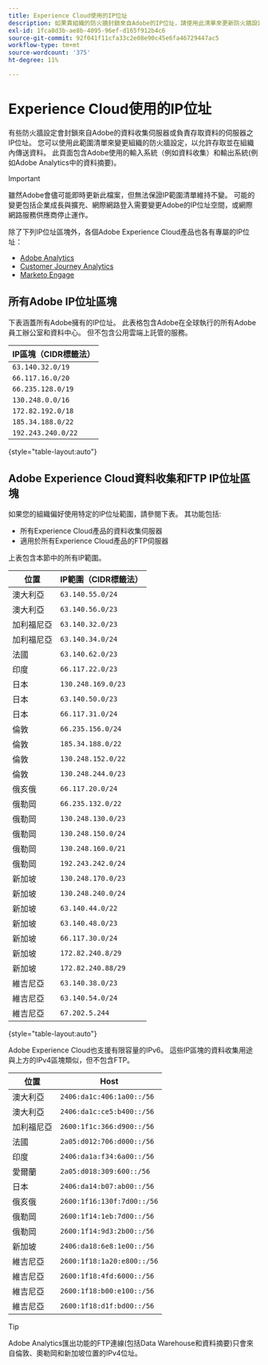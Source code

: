 ```yaml
---
title: Experience Cloud使用的IP位址
description: 如果貴組織的防火牆封鎖來自Adobe的IP位址，請使用此清單來更新防火牆設定。
exl-id: 1fca8d3b-ae8b-4095-96ef-d165f912b4c6
source-git-commit: 92f041f11cfa33c2e08e90c45e6fa46729447ac5
workflow-type: tm+mt
source-wordcount: '375'
ht-degree: 11%

---
```


# Experience Cloud使用的IP位址

有些防火牆設定會封鎖來自Adobe的資料收集伺服器或負責存取資料的伺服器之IP位址。 您可以使用此範圍清單來變更組織的防火牆設定，以允許存取並在組織內傳送資料。 此頁面包含Adobe使用的輸入系統（例如資料收集）和輸出系統(例如Adobe Analytics中的資料摘要)。

>[!IMPORTANT]
>
>雖然Adobe會儘可能即時更新此檔案，但無法保證IP範圍清單維持不變。 可能的變更包括企業成長與擴充、網際網路登入需要變更Adobe的IP位址空間，或網際網路服務供應商停止運作。

除了下列IP位址區塊外，各個Adobe Experience Cloud產品也各有專屬的IP位址：

* [Adobe Analytics](https://experienceleague.adobe.com/zh-hant/docs/analytics/technotes/ip-addresses)
* [Customer Journey Analytics](https://experienceleague.adobe.com/zh-hant/docs/analytics-platform/using/technotes/ip-addresses)
* [Marketo Engage](https://experienceleague.adobe.com/zh-hant/docs/marketo/using/getting-started/initial-setup/configure-protocols-for-marketo#step-allowlist-marketo-ips)

## 所有Adobe IP位址區塊

下表涵蓋所有Adobe擁有的IP位址。 此表格包含Adobe在全球執行的所有Adobe員工辦公室和資料中心。 但不包含公用雲端上託管的服務。

| IP區塊（CIDR標籤法） |
| --- |
| `63.140.32.0/19` |
| `66.117.16.0/20` |
| `66.235.128.0/19` |
| `130.248.0.0/16` |
| `172.82.192.0/18` |
| `185.34.188.0/22` |
| `192.243.240.0/22` |

{style="table-layout:auto"}

## Adobe Experience Cloud資料收集和FTP IP位址區塊

如果您的組織偏好使用特定的IP位址範圍，請參閱下表。 其功能包括:

* 所有Experience Cloud產品的資料收集伺服器
* 適用於所有Experience Cloud產品的FTP伺服器

上表包含本節中的所有IP範圍。

| 位置 | IP範圍（CIDR標籤法） |
| --- | --- |
| 澳大利亞 | `63.140.55.0/24` |
| 澳大利亞 | `63.140.56.0/23` |
| 加利福尼亞 | `63.140.32.0/23` |
| 加利福尼亞 | `63.140.34.0/24` |
| 法國 | `63.140.62.0/23` |
| 印度 | `66.117.22.0/23` |
| 日本 | `130.248.169.0/23` |
| 日本 | `63.140.50.0/23` |
| 日本 | `66.117.31.0/24` |
| 倫敦 | `66.235.156.0/24` |
| 倫敦 | `185.34.188.0/22` |
| 倫敦 | `130.248.152.0/22` |
| 倫敦 | `130.248.244.0/23` |
| 俄亥俄 | `66.117.20.0/24` |
| 俄勒岡 | `66.235.132.0/22` |
| 俄勒岡 | `130.248.130.0/23` |
| 俄勒岡 | `130.248.150.0/24` |
| 俄勒岡 | `130.248.160.0/21` |
| 俄勒岡 | `192.243.242.0/24` |
| 新加坡 | `130.248.170.0/23` |
| 新加坡 | `130.248.240.0/24` |
| 新加坡 | `63.140.44.0/22` |
| 新加坡 | `63.140.48.0/23` |
| 新加坡 | `66.117.30.0/24` |
| 新加坡 | `172.82.240.8/29` |
| 新加坡 | `172.82.240.88/29` |
| 維吉尼亞 | `63.140.38.0/23` |
| 維吉尼亞 | `63.140.54.0/24` |
| 維吉尼亞 | `67.202.5.244` |

{style="table-layout:auto"}

Adobe Experience Cloud也支援有限容量的IPv6。 這些IP區塊的資料收集用途與上方的IPv4區塊類似，但不包含FTP。

| 位置 | Host |
| --- | --- |
| 澳大利亞 | `2406:da1c:406:1a00::/56` |
| 澳大利亞 | `2406:da1c:ce5:b400::/56` |
| 加利福尼亞 | `2600:1f1c:366:d900::/56` |
| 法國 | `2a05:d012:706:d000::/56` |
| 印度 | `2406:da1a:f34:6a00::/56` |
| 愛爾蘭 | `2a05:d018:309:600::/56` |
| 日本 | `2406:da14:b07:ab00::/56` |
| 俄亥俄 | `2600:1f16:130f:7d00::/56` |
| 俄勒岡 | `2600:1f14:1eb:7d00::/56` |
| 俄勒岡 | `2600:1f14:9d3:2b00::/56` |
| 新加坡 | `2406:da18:6e8:1e00::/56` |
| 維吉尼亞 | `2600:1f18:1a20:e800::/56` |
| 維吉尼亞 | `2600:1f18:4fd:6000::/56` |
| 維吉尼亞 | `2600:1f18:b00:e100::/56` |
| 維吉尼亞 | `2600:1f18:d1f:bd00::/56` |

>[!TIP]
>
>Adobe Analytics匯出功能的FTP連線(包括Data Warehouse和資料摘要)只會來自倫敦、奧勒岡和新加坡位置的IPv4位址。

